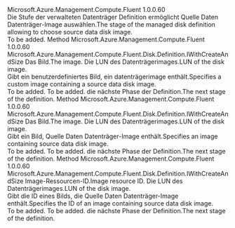 <Type Name="IWithDataDiskFromImage" FullName="Microsoft.Azure.Management.Compute.Fluent.Disk.Definition.IWithDataDiskFromImage">
  <TypeSignature Language="C#" Value="public interface IWithDataDiskFromImage" />
  <TypeSignature Language="ILAsm" Value=".class public interface auto ansi abstract IWithDataDiskFromImage" />
  <TypeSignature Language="DocId" Value="T:Microsoft.Azure.Management.Compute.Fluent.Disk.Definition.IWithDataDiskFromImage" />
  <TypeSignature Language="VB.NET" Value="Public Interface IWithDataDiskFromImage" />
  <TypeSignature Language="F#" Value="type IWithDataDiskFromImage = interface" />
  <AssemblyInfo>
    <AssemblyName>Microsoft.Azure.Management.Compute.Fluent</AssemblyName>
    <AssemblyVersion>1.0.0.60</AssemblyVersion>
  </AssemblyInfo>
  <Interfaces />
  <Docs>
    <summary>
            <span data-ttu-id="632e2-101">Die Stufe der verwalteten Datenträger Definition ermöglicht Quelle Daten Datenträger-Image auswählen.</span><span class="sxs-lookup"><span data-stu-id="632e2-101">The stage of the managed disk definition allowing to choose source data disk image.</span></span>
            </summary>
    <remarks>To be added.</remarks>
  </Docs>
  <Members>
    <Member MemberName="FromImage">
      <MemberSignature Language="C#" Value="public Microsoft.Azure.Management.Compute.Fluent.Disk.Definition.IWithCreateAndSize FromImage (Microsoft.Azure.Management.Compute.Fluent.IVirtualMachineCustomImage image, int diskLun);" />
      <MemberSignature Language="ILAsm" Value=".method public hidebysig newslot virtual instance class Microsoft.Azure.Management.Compute.Fluent.Disk.Definition.IWithCreateAndSize FromImage(class Microsoft.Azure.Management.Compute.Fluent.IVirtualMachineCustomImage image, int32 diskLun) cil managed" />
      <MemberSignature Language="DocId" Value="M:Microsoft.Azure.Management.Compute.Fluent.Disk.Definition.IWithDataDiskFromImage.FromImage(Microsoft.Azure.Management.Compute.Fluent.IVirtualMachineCustomImage,System.Int32)" />
      <MemberSignature Language="VB.NET" Value="Public Function FromImage (image As IVirtualMachineCustomImage, diskLun As Integer) As IWithCreateAndSize" />
      <MemberSignature Language="F#" Value="abstract member FromImage : Microsoft.Azure.Management.Compute.Fluent.IVirtualMachineCustomImage * int -&gt; Microsoft.Azure.Management.Compute.Fluent.Disk.Definition.IWithCreateAndSize" Usage="iWithDataDiskFromImage.FromImage (image, diskLun)" />
      <MemberType>Method</MemberType>
      <AssemblyInfo>
        <AssemblyName>Microsoft.Azure.Management.Compute.Fluent</AssemblyName>
        <AssemblyVersion>1.0.0.60</AssemblyVersion>
      </AssemblyInfo>
      <ReturnValue>
        <ReturnType>Microsoft.Azure.Management.Compute.Fluent.Disk.Definition.IWithCreateAndSize</ReturnType>
      </ReturnValue>
      <Parameters>
        <Parameter Name="image" Type="Microsoft.Azure.Management.Compute.Fluent.IVirtualMachineCustomImage" />
        <Parameter Name="diskLun" Type="System.Int32" />
      </Parameters>
      <Docs>
        <param name="image"><span data-ttu-id="632e2-102">Das Bild.</span><span class="sxs-lookup"><span data-stu-id="632e2-102">The image.</span></span></param>
        <param name="diskLun"><span data-ttu-id="632e2-103">Die LUN des Datenträgerimages.</span><span class="sxs-lookup"><span data-stu-id="632e2-103">LUN of the disk image.</span></span></param>
        <summary>
            <span data-ttu-id="632e2-104">Gibt ein benutzerdefiniertes Bild, ein datenträgerimage enthält.</span><span class="sxs-lookup"><span data-stu-id="632e2-104">Specifies a custom image containing a source data disk image.</span></span>
            </summary>
        <returns>To be added.</returns>
        <remarks>To be added.</remarks>
        <return><span data-ttu-id="632e2-105">die nächste Phase der Definition.</span><span class="sxs-lookup"><span data-stu-id="632e2-105">The next stage of the definition.</span></span></return>
      </Docs>
    </Member>
    <Member MemberName="FromImage">
      <MemberSignature Language="C#" Value="public Microsoft.Azure.Management.Compute.Fluent.Disk.Definition.IWithCreateAndSize FromImage (Microsoft.Azure.Management.Compute.Fluent.IVirtualMachineImage image, int diskLun);" />
      <MemberSignature Language="ILAsm" Value=".method public hidebysig newslot virtual instance class Microsoft.Azure.Management.Compute.Fluent.Disk.Definition.IWithCreateAndSize FromImage(class Microsoft.Azure.Management.Compute.Fluent.IVirtualMachineImage image, int32 diskLun) cil managed" />
      <MemberSignature Language="DocId" Value="M:Microsoft.Azure.Management.Compute.Fluent.Disk.Definition.IWithDataDiskFromImage.FromImage(Microsoft.Azure.Management.Compute.Fluent.IVirtualMachineImage,System.Int32)" />
      <MemberSignature Language="VB.NET" Value="Public Function FromImage (image As IVirtualMachineImage, diskLun As Integer) As IWithCreateAndSize" />
      <MemberSignature Language="F#" Value="abstract member FromImage : Microsoft.Azure.Management.Compute.Fluent.IVirtualMachineImage * int -&gt; Microsoft.Azure.Management.Compute.Fluent.Disk.Definition.IWithCreateAndSize" Usage="iWithDataDiskFromImage.FromImage (image, diskLun)" />
      <MemberType>Method</MemberType>
      <AssemblyInfo>
        <AssemblyName>Microsoft.Azure.Management.Compute.Fluent</AssemblyName>
        <AssemblyVersion>1.0.0.60</AssemblyVersion>
      </AssemblyInfo>
      <ReturnValue>
        <ReturnType>Microsoft.Azure.Management.Compute.Fluent.Disk.Definition.IWithCreateAndSize</ReturnType>
      </ReturnValue>
      <Parameters>
        <Parameter Name="image" Type="Microsoft.Azure.Management.Compute.Fluent.IVirtualMachineImage" />
        <Parameter Name="diskLun" Type="System.Int32" />
      </Parameters>
      <Docs>
        <param name="image"><span data-ttu-id="632e2-106">Das Bild.</span><span class="sxs-lookup"><span data-stu-id="632e2-106">The image.</span></span></param>
        <param name="diskLun"><span data-ttu-id="632e2-107">Die LUN des Datenträgerimages.</span><span class="sxs-lookup"><span data-stu-id="632e2-107">LUN of the disk image.</span></span></param>
        <summary>
            <span data-ttu-id="632e2-108">Gibt ein Bild, Quelle Daten Datenträger-Image enthält.</span><span class="sxs-lookup"><span data-stu-id="632e2-108">Specifies an image containing source data disk image.</span></span>
            </summary>
        <returns>To be added.</returns>
        <remarks>To be added.</remarks>
        <return><span data-ttu-id="632e2-109">die nächste Phase der Definition.</span><span class="sxs-lookup"><span data-stu-id="632e2-109">The next stage of the definition.</span></span></return>
      </Docs>
    </Member>
    <Member MemberName="FromImage">
      <MemberSignature Language="C#" Value="public Microsoft.Azure.Management.Compute.Fluent.Disk.Definition.IWithCreateAndSize FromImage (string imageId, int diskLun);" />
      <MemberSignature Language="ILAsm" Value=".method public hidebysig newslot virtual instance class Microsoft.Azure.Management.Compute.Fluent.Disk.Definition.IWithCreateAndSize FromImage(string imageId, int32 diskLun) cil managed" />
      <MemberSignature Language="DocId" Value="M:Microsoft.Azure.Management.Compute.Fluent.Disk.Definition.IWithDataDiskFromImage.FromImage(System.String,System.Int32)" />
      <MemberSignature Language="VB.NET" Value="Public Function FromImage (imageId As String, diskLun As Integer) As IWithCreateAndSize" />
      <MemberSignature Language="F#" Value="abstract member FromImage : string * int -&gt; Microsoft.Azure.Management.Compute.Fluent.Disk.Definition.IWithCreateAndSize" Usage="iWithDataDiskFromImage.FromImage (imageId, diskLun)" />
      <MemberType>Method</MemberType>
      <AssemblyInfo>
        <AssemblyName>Microsoft.Azure.Management.Compute.Fluent</AssemblyName>
        <AssemblyVersion>1.0.0.60</AssemblyVersion>
      </AssemblyInfo>
      <ReturnValue>
        <ReturnType>Microsoft.Azure.Management.Compute.Fluent.Disk.Definition.IWithCreateAndSize</ReturnType>
      </ReturnValue>
      <Parameters>
        <Parameter Name="imageId" Type="System.String" />
        <Parameter Name="diskLun" Type="System.Int32" />
      </Parameters>
      <Docs>
        <param name="imageId"><span data-ttu-id="632e2-110">Image-Ressourcen-ID.</span><span class="sxs-lookup"><span data-stu-id="632e2-110">Image resource ID.</span></span></param>
        <param name="diskLun"><span data-ttu-id="632e2-111">Die LUN des Datenträgerimages.</span><span class="sxs-lookup"><span data-stu-id="632e2-111">LUN of the disk image.</span></span></param>
        <summary>
            <span data-ttu-id="632e2-112">Gibt die ID eines Bilds, die Quelle Daten Datenträger-Image enthält.</span><span class="sxs-lookup"><span data-stu-id="632e2-112">Specifies the ID of an image containing source data disk image.</span></span>
            </summary>
        <returns>To be added.</returns>
        <remarks>To be added.</remarks>
        <return><span data-ttu-id="632e2-113">die nächste Phase der Definition.</span><span class="sxs-lookup"><span data-stu-id="632e2-113">The next stage of the definition.</span></span></return>
      </Docs>
    </Member>
  </Members>
</Type>